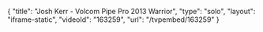 {
    "title": "Josh Kerr - Volcom Pipe Pro 2013 Warrior",
    "type": "solo",
    "layout": "iframe-static",
    "videoId": "163259",
    "url": "\/tvpembed\/163259"
}